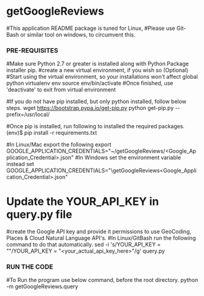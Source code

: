 # getGoogleReviews
#This application README package is tuned for Linux, 
#Please use Git-Bash or similar tool on windows, to circumvent this.


### PRE-REQUISITES
#Make sure Python 2.7 or greater is installed along with Python Package installer pip.
#create a new virtual environment, if you wish so (Optional)
#Start using the virtual environment, so your installations won't affect global python
virtualenv env
source env/bin/activate
#Once finished, use 'deactivate' to exit from virtual environment

#If you do not have pip installed, but only python installed, follow below steps.
wget https://bootstrap.pypa.io/get-pip.py
python get-pip.py --prefix=/usr/local/

#Once pip is installed, run following to installed the required packages.
(env)$ pip install -r requirements.txt

#In Linux/Mac export the following
export GOOGLE_APPLICATION_CREDENTIALS="~/getGoogleReviews/<Google_Application_Credential>.json"
#In Windows set the environment variable instead
set GOOGLE_APPLICATION_CREDENTIALS="<CompletePath>\getGoogleReviews\<Google_Application_Credential>.json"

# Update the YOUR_API_KEY in query.py file
#create the Google API key and provide it permissions to use GeoCoding, Places & Cloud Natural Language API's.
#In Linux/GitBash run the following command to do that automatically.
sed -i 's/YOUR_API_KEY = ""/YOUR_API_KEY = "<your_actual_api_key_here>"/g' query.py

### RUN THE CODE
#To Run the program use below command, before the root directory.
python -m getGoogleReviews.query
